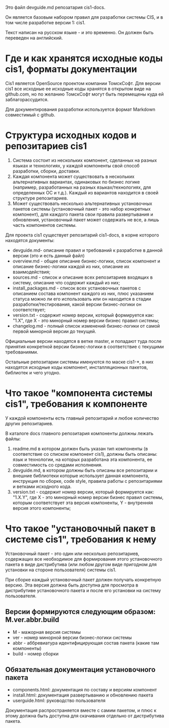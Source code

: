 Это файл devguide.md репозатария cis1-docs. 

Он является базовым набором правил для разработки системы CIS, и в том числе разработке версии 1: cis1.

Текст написан на русском языке - и это временно. Он должен быть переведен на английский.


# Где и как хранятся исходные коды cis1, форматы документации

Cis1 является OpenSource проектом компании ТомскСофт. Для версии cis1 все исходные ее исходные коды хранятся в открытом виде на github.com, но по желанию ТомскСофт могут быть перемещены куда ей заблагорассудится.

Для документирования разработки используется формат Markdown совместимый с github.


# Структура исходных кодов и репозитариев cis1

1.  Система состоит из нескольких компонент, сделанных на разных языках и технологиях, у каждой компоненты свой способ разработки, сборки, доставки.
2.  Каждая компонента может существовать в нескольких альтернативных вариантах, одинаковых по бизнес логике (например, разработанных на разных языках/технологиях, для определенных ОС и т.д.). Каждый из вариантов находится в своей структуре репозитариев.
3.  Может существовать несколько альтернативных установочных пакетов системы (установочный пакет - это набор конкретных компонент), для каждого пакета свои правила развертывания и обновления, установочный пакет может содержать не все, а лишь часть компонентов системы.

Для проекта cis1 существует репозитарий cis1-docs, в корне которого находятся документы:

*   devguide.md- описание правил и требований к разработке в данной версии (это и есть данный файл)
*   overview.md - общее описание бизнес-логики, список компонент и описание бизнес-логики каждой из них, описание их взаимодействия;
*   sources.md - список и описание всех репозитариев входящих в систему, описание что содержит каждый из них;
*   install_packages.md - список всех установочных пакетов с описанием состава компонент каждого из них, плюс указанием статуса можно ли его использовать или он находится в стадии разработки/тестирования, какой версии бизнес-логики он соответствует;
*   version.txt - содержит номер версии, который формируется как: "1.Х", где X - это минорный номер версии бизнес правил системы;
*   changelog.md - полный список изменений бизнес-логики от самой первой минорной версии до текущей.

Официальные версии находятся в ветке master, и попадают туда после принятия конкретной версии бизнес-логики в соответствие с текущими требованиями.

Остальные репозитарии системы именуются по маске cis1-\*, в них находятся исходные коды компонент, инсталляционных пакетов, библиотек и чего угодно.

# Что такое "компонента системы cis1", требования к компоненте

У каждой компоненты есть главный репозитарий и любое количество других репозитариев.

В каталоге docs главного репозитария компоненты должны лежать файлы:

1.  readme.md в котором должен быть указан тип компоненты (в соответствие со списком компонент cis1), должны быть описаны: язык и технологии, на которых разработана эта компонента, ее совместимость со средами исполнения.
2.  devguide.md, в котором должны быть описаны все репозитарии и внешние библиотеки которые использует данная компонента, инструкция по сборке, code style, правила работы с репозитариями и ветками исходного кода.
3.  version.txt - содержит номер версии, который формируется как: "1.Х.Y", где X - это минорный номер версии бизнес правил системы, которым соответствует эта версия компоненты, Y - внутренняя версия этого компоненты;

# Что такое "установочный пакет в системе cis1", требования к нему

Установочный пакет - это один или несколько репозитариев, содержащих все необходимое для формирования этого установочного пакета в виде дистрибутива (или любом другом виде пригодном для установки на стороне пользователя) системы cis1.

При сборке каждый установочный пакет должен получать конкретную версию. Эта версия должна быть доступна для просмотра в дистрибутиве установочного пакета и после его установки на систему пользователя.

## Версии формируются следующим образом: M.ver.abbr.build

*   M - мажорная версия системы
*   ver - номер минорной версии бизнес-логики системы
*   abbr - аббревиатура идентифицирующая состав пакета (какие там компоненты)
*   build - номер сборки

## Обязательная документация установочного пакета

*   components.html: документация по составу и версиям компонент
*   install.html: документация развертыванию и обновлению пакета
*   userguide.html: руководство пользователя

Документация распространяется вместе с самим пакетом, и плюс к этому должна быть доступна для скачивания отдельно от дистрибутива пакета.
